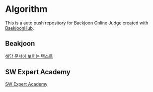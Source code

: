 # Algorithm
This is a auto push repository for Baekjoon Online Judge created with [BaekjoonHub](https://github.com/BaekjoonHub/BaekjoonHub).

## Beakjoon

[해당 문서에 보이는 텍스트](https://www.acmicpc.net/user/kookjd7759, "title(커서를 올렸을 때 보이는 문장)")
## SW Expert Academy
[SW Expert Academy](https://swexpertacademy.com/main/userpage/userInformation.do#)
